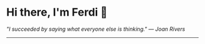 <h1>Hi there, I'm Ferdi 👋</h1>

<p><em>
  "I succeeded by saying what everyone else is thinking." — Joan Rivers
</em></p>

---
